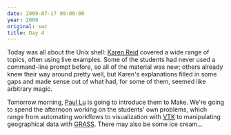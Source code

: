 ```yaml
---
date: 2009-07-17 09:00:00
year: 2009
original: swc
title: Day 4
---
```

<p>Today was all about the Unix shell: <a href="http://www.cs.utoronto.ca/~reid">Karen Reid</a> covered a wide range of topics, often using live examples.  Some of the students had never used a command-line prompt before, so all of the material was new; others already knew their way around pretty well, but Karen's explanations filled in some gaps and made sense out of what had, for some of them, seemed like arbitrary magic.</p>
<p>Tomorrow morning, <a href="http://www.cs.ualberta.ca/~paullu">Paul Lu</a> is going to introduce them to Make. We're going to spend the afternoon working on the students' own problems, which range from automating workflows to visualization with <a href="http://www.vtk.org/">VTK</a> to manipulating geographical data with <a href="http://grass.itc.it/">GRASS</a>. There may also be some ice cream…</p>
